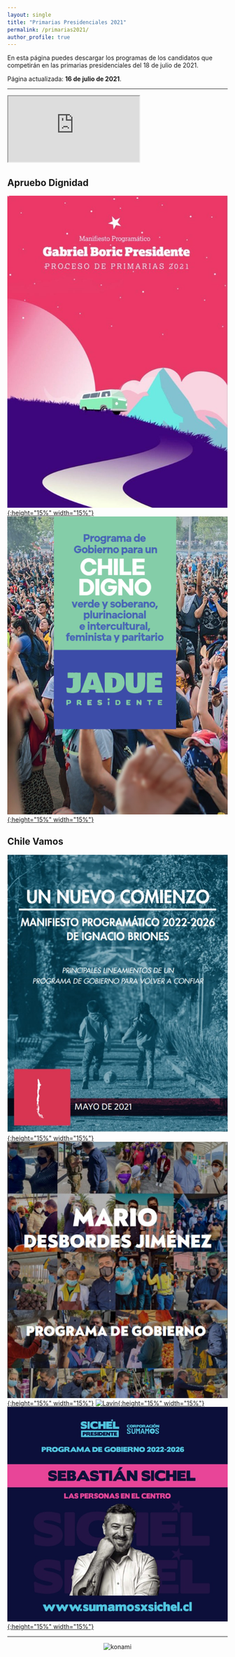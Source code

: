 ```yaml
---
layout: single
title: "Primarias Presidenciales 2021"
permalink: /primarias2021/
author_profile: true
---
```


En esta página puedes descargar los programas de los candidatos que competirán en las primarias presidenciales del 18 de julio de 2021.


Página actualizada: **16 de julio de 2021**.

---

<iframe src="https://docs.google.com/spreadsheets/d/e/2PACX-1vT0Z9MXi7G5YFcb-Q_Q8b3afMIQAZm82dQv23rqMiKcsVu3Bw0CTv-oh1MlFQAe3e9cnQULSBDfkjoX/pubhtml?widget=true&amp;headers=false"></iframe>


## Apruebo Dignidad

[![Boric](/images/programas/boric2021p.png){:height="15%" width="15%"}](https://t.co/CLyza1U7u2?amp=1)
[![Jadue](/images/programas/jadue2021p.png){:height="15%" width="15%"}](https://t.co/2TVjM1w8sJ?amp=1)


## Chile Vamos

[![Briones](/images/programas/briones2021p.png){:height="15%" width="15%"}](https://t.co/CLyza1U7u2?amp=1)
[![Desbordes](/images/programas/desbordes2021p.png){:height="15%" width="15%"}](https://t.co/Q9Th9kNZlP?amp=1)
[![Lavín](/images/programas/lavín2021p.png){:height="15%" width="15%"}](https://t.co/IttYvTZq2D?amp=1)
[![Sichel](/images/programas/sichel2021p.png){:height="15%" width="15%"}](https://t.co/3aiXwyInl3?amp=1)


---

<!-- NES -->
<style>
.aligncenter {
    text-align: center;
}
</style>
<p class="aligncenter">
    <img src="/images/nes.png" width="30" height="30" alt="konami" />
</p>

<!-- Favicon -->
<link rel="apple-touch-icon" sizes="180x180" href="/apple-touch-icon.png">
<link rel="icon" type="image/png" sizes="32x32" href="/favicon-32x32.png">
<link rel="icon" type="image/png" sizes="16x16" href="/favicon-16x16.png">
<link rel="manifest" href="/site.webmanifest">
<link rel="mask-icon" href="/safari-pinned-tab.svg" color="#5bbad5">
<meta name="msapplication-TileColor" content="#b91d47">
<meta name="theme-color" content="#ffffff">
